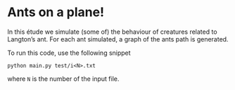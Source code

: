# Ants on a plane!

In this étude we simulate (some of) the behaviour of creatures related to
Langton’s ant. For each ant simulated, a graph of the ants path is generated.

To run this code, use the following snippet

```
python main.py test/i<N>.txt
```

where `N` is the number of the input file.